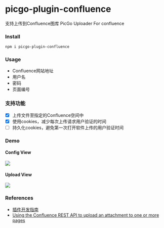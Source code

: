 # picgo-plugin-confluence
支持上传到Confluence图库
PicGo Uploader For confluence

### Install

```bash
npm i picgo-plugin-confluence
```

### Usage

- Confluence网站地址
- 用户名
- 密码
- 页面编号

### 支持功能
- [x] 上传文件至指定的Confluence空间中
- [x] 使用cookies，减少每次上传请求用户验证的时间
- [ ] 持久化cookies，避免第一次打开软件上传的用户验证时间

### Demo
#### Config View
![](https://cdn.jsdelivr.net/gh/ridup/PicGo-Images/blog/202111302019938.png)
#### Upload View
![](https://cdn.jsdelivr.net/gh/ridup/PicGo-Images/blog/202111301956239.png)

### References
- [插件开发指南](https://picgo.github.io/PicGo-Core-Doc/zh/dev-guide/cli.html)
- [Using the Confluence REST API to upload an attachment to one or more pages](https://confluence.atlassian.com/confkb/using-the-confluence-rest-api-to-upload-an-attachment-to-one-or-more-pages-1014274390.html)
